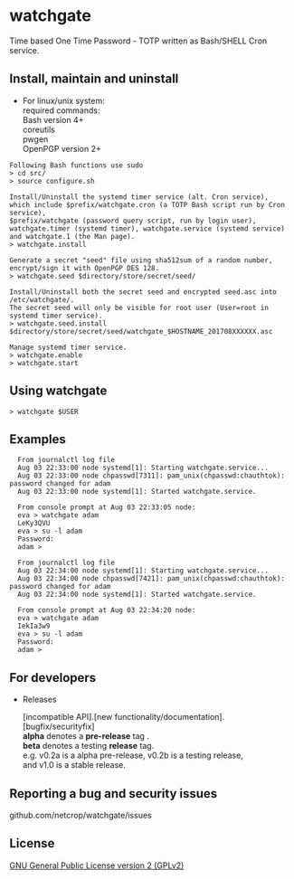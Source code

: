 # watchgate
Time based One Time Password - TOTP written as Bash/SHELL Cron service.

## Install, maintain and uninstall

* For linux/unix system:  
required commands:  
Bash version 4+  
coreutils  
pwgen  
OpenPGP version 2+  

```
Following Bash functions use sudo
> cd src/
> source configure.sh

Install/Uninstall the systemd timer service (alt. Cron service),
which include $prefix/watchgate.cron (a TOTP Bash script run by Cron service),
$prefix/watchgate (password query script, run by login user),
watchgate.timer (systemd timer), watchgate.service (systemd service)
and watchgate.1 (the Man page).
> watchgate.install

Generate a secret "seed" file using sha512sum of a random number,
encrypt/sign it with OpenPGP DES 128.
> watchgate.seed $directory/store/secret/seed/

Install/Uninstall both the secret seed and encrypted seed.asc into /etc/watchgate/.
The secret seed will only be visible for root user (User=root in systemd timer service).
> watchgate.seed.install $directory/store/secret/seed/watchgate_$HOSTNAME_201708XXXXXX.asc

Manage systemd timer service.
> watchgate.enable
> watchgate.start
```
## Using watchgate
```
> watchgate $USER
```
## Examples
```
  From journalctl log file
  Aug 03 22:33:00 node systemd[1]: Starting watchgate.service...
  Aug 03 22:33:00 node chpasswd[7311]: pam_unix(chpasswd:chauthtok): password changed for adam
  Aug 03 22:33:00 node systemd[1]: Started watchgate.service.
  
  From console prompt at Aug 03 22:33:05 node: 
  eva > watchgate adam
  LeKy3QVU
  eva > su -l adam
  Password:
  adam >

  From journalctl log file
  Aug 03 22:34:00 node systemd[1]: Starting watchgate.service...
  Aug 03 22:34:00 node chpasswd[7421]: pam_unix(chpasswd:chauthtok): password changed for adam
  Aug 03 22:34:00 node systemd[1]: Started watchgate.service.
  
  From console prompt at Aug 03 22:34:20 node: 
  eva > watchgate adam
  IekIa3w9
  eva > su -l adam
  Password:
  adam >
```
## For developers


* Releases

  [incompatible API].[new functionality/documentation].[bugfix/securityfix]  
**alpha** denotes a **pre-release** tag .  
**beta** denotes a testing **release** tag.  
e.g. v0.2a is a alpha pre-release, v0.2b is a testing release,  
and v1.0 is a stable release.  


## Reporting a bug and security issues

github.com/netcrop/watchgate/issues

## License

[GNU General Public License version 2 (GPLv2)](https://github.com/netcrop/watchgate/COPYING)
